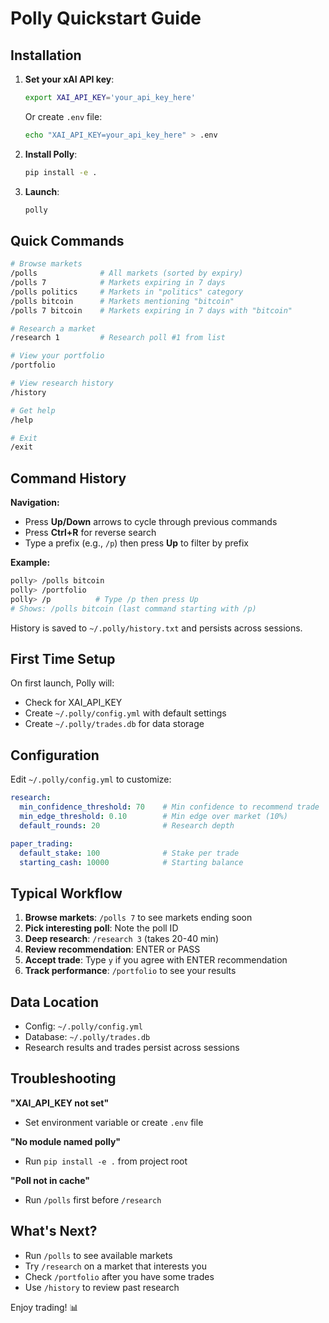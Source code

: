 # Polly Quickstart Guide

## Installation

1. **Set your xAI API key**:
   ```bash
   export XAI_API_KEY='your_api_key_here'
   ```
   
   Or create `.env` file:
   ```bash
   echo "XAI_API_KEY=your_api_key_here" > .env
   ```

2. **Install Polly**:
   ```bash
   pip install -e .
   ```

3. **Launch**:
   ```bash
   polly
   ```

## Quick Commands

```bash
# Browse markets
/polls              # All markets (sorted by expiry)
/polls 7            # Markets expiring in 7 days
/polls politics     # Markets in "politics" category
/polls bitcoin      # Markets mentioning "bitcoin"
/polls 7 bitcoin    # Markets expiring in 7 days with "bitcoin"

# Research a market
/research 1         # Research poll #1 from list

# View your portfolio
/portfolio

# View research history
/history

# Get help
/help

# Exit
/exit
```

## Command History

**Navigation:**
- Press **Up/Down** arrows to cycle through previous commands
- Press **Ctrl+R** for reverse search
- Type a prefix (e.g., `/p`) then press **Up** to filter by prefix

**Example:**
```bash
polly> /polls bitcoin
polly> /portfolio  
polly> /p          # Type /p then press Up
# Shows: /polls bitcoin (last command starting with /p)
```

History is saved to `~/.polly/history.txt` and persists across sessions.

## First Time Setup

On first launch, Polly will:
- Check for XAI_API_KEY
- Create `~/.polly/config.yml` with default settings
- Create `~/.polly/trades.db` for data storage

## Configuration

Edit `~/.polly/config.yml` to customize:

```yaml
research:
  min_confidence_threshold: 70    # Min confidence to recommend trade
  min_edge_threshold: 0.10        # Min edge over market (10%)
  default_rounds: 20              # Research depth

paper_trading:
  default_stake: 100              # Stake per trade
  starting_cash: 10000            # Starting balance
```

## Typical Workflow

1. **Browse markets**: `/polls 7` to see markets ending soon
2. **Pick interesting poll**: Note the poll ID
3. **Deep research**: `/research 3` (takes 20-40 min)
4. **Review recommendation**: ENTER or PASS
5. **Accept trade**: Type `y` if you agree with ENTER recommendation
6. **Track performance**: `/portfolio` to see your results

## Data Location

- Config: `~/.polly/config.yml`
- Database: `~/.polly/trades.db`
- Research results and trades persist across sessions

## Troubleshooting

**"XAI_API_KEY not set"**
- Set environment variable or create `.env` file

**"No module named polly"**
- Run `pip install -e .` from project root

**"Poll not in cache"**
- Run `/polls` first before `/research`

## What's Next?

- Run `/polls` to see available markets
- Try `/research` on a market that interests you
- Check `/portfolio` after you have some trades
- Use `/history` to review past research

Enjoy trading! 📊

